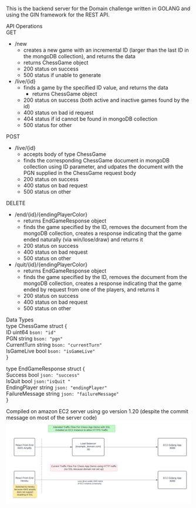 This is the backend server for the Domain challenge written in GOLANG and using the GIN framework for the REST API.

API Operations <br />
GET
  - /new 
    -  creates a new game with an incremental ID (larger than the last ID in the mongoDB collection), and returns the data
      -   returns ChessGame object
    - 200 status on success
    - 500 status if unable to generate
  - /live/{id}
    - finds a game by the specified ID value, and returns the data 
      -  returns ChessGame object  
    -  200 status on success (both active and inactive games found by the id) 
    -  400  status on bad id request
    -  404 status if id cannot be found in mongoDB collection
    -  500 status for other
   
POST
  - /live/{id}
    - accepts body of type ChessGame
    - finds  the corresponding ChessGame document in mongoDB collection using ID parameter, and udpates the document with the PGN supplied in the ChessGame request body
    - 200 status on success
    - 400 status on bad request
    - 500 status on other

DELETE
  - /end/{id}/{endingPlayerColor}
    - returns EndGameResponse object  
    - finds the game specified by the ID, removes the document from the mongoDB collection, creates a response indicating that the game ended naturally (via win/lose/draw) and returns it
    - 200 status on success
    - 400 status on bad request
    - 500 status on other
 - /quit/{id}/{endingPlayerColor}
    - returns EndGameResponse object  
    - finds the game specified by the ID, removes the document from the mongoDB collection, creates a response indicating that the game ended by request from one of the players, and returns it
    - 200 status on success
    - 400 status on bad request
    - 500 status on other
  

Data Types <br />
type ChessGame struct {<br />
	ID          uint64 `bson: "id"`<br />
	PGN         string `bson: "pgn"`<br />
	CurrentTurn string `bson: "currentTurn"`<br />
	IsGameLive  bool   `bson: "isGameLive"`<br />
}

type EndGameResponse struct {<br />
	Success        bool   `json: "success"`<br />
	IsQuit         bool   `json:"isQuit "`<br />
	EndingPlayer   string `json: "endingPlayer"`<br />
	FailureMessage string `json: "failureMessage"`<br />
}<br />



Compiled on amazon EC2 server using go version 1.20 (despite the commit message on most of the server code)
![Diagram explaining current traffic patterns for this chess app ](./ChessAppTrafficDiagram.png)
